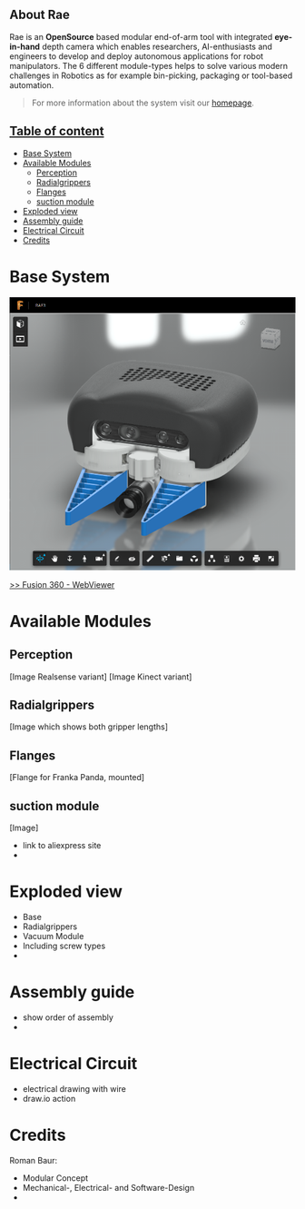 ## About Rae
Rae is an __OpenSource__ based modular end-of-arm tool with integrated __eye-in-hand__ depth camera which enables researchers, AI-enthusiasts and engineers to develop and deploy autonomous applications for robot manipulators. The 6 different module-types helps to solve various modern challenges in Robotics as for example bin-picking, packaging or tool-based automation. 
> For more information about the system visit our [homepage](#).

## [Table of content](#table-of-content)

- [Base System](#base-system)
- [Available Modules](#available-modules)
  - [Perception](#perception)
  - [Radialgrippers](#radialgrippers)
  - [Flanges](#flanges)
  - [suction module](#suction-module)
- [Exploded view](#exploded-view)
- [Assembly guide](#assembly-guide)
- [Electrical Circuit](#electrical-circuit)
- [Credits](#credits)


# Base System


<a href="https://a360.co/3othDst">
<img src="imgs\fusion360-webviewer.PNG" alt="Fusion360-Webviewer" width="640"></a>

[>> Fusion 360 - WebViewer](https://a360.co/3othDst)


# Available Modules
## Perception
[Image Realsense variant]
[Image Kinect variant]
## Radialgrippers
[Image which shows both gripper lengths]

## Flanges
[Flange for Franka Panda, mounted]

## suction module
[Image]
* link to aliexpress site
* 

# Exploded view
* Base 
* Radialgrippers
* Vacuum Module
* Including screw types
* 
# Assembly guide
+ show order of assembly
+ 
# Electrical Circuit
+ electrical drawing with wire
+ draw.io action

# Credits
Roman Baur:
* Modular Concept
* Mechanical-, Electrical- and Software-Design
* 
